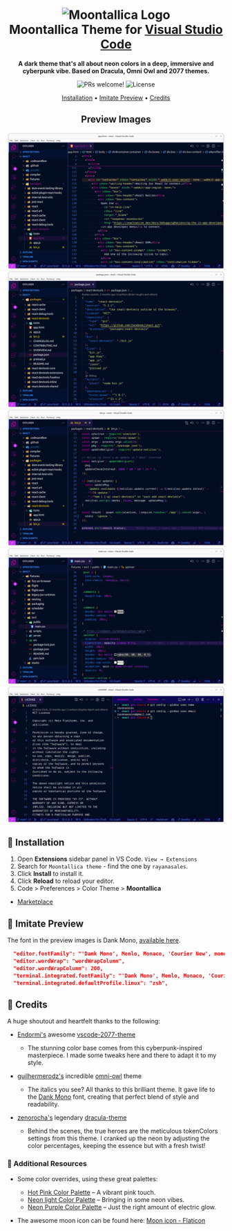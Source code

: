 <h1 align="center">
  <br>
  <img src="https://cdn-icons-png.flaticon.com/512/1183/1183776.png" alt="Moontallica Logo" width="100">
  <br>
  Moontallica Theme for <a href="https://code.visualstudio.com/">Visual Studio Code</a>
  <br>
</h1>

<p align="center">
  <strong>A dark theme that's all about neon colors in a deep, immersive and cyberpunk vibe. Based on Dracula, Omni Owl and 2077 themes.</strong>
</p>

<p align="center">
  <img src="https://img.shields.io/badge/PRs-welcome-%23DA70D6.svg" alt="PRs welcome!" />
  <img alt="License" src="https://img.shields.io/badge/license-MIT-%23DA70D6">
</p>

<p align="center">
  <a href="#-installation">Installation</a> •
  <a href="#-imitate-preview">Imitate Preview</a> •
  <a href="#-credits">Credits</a>  
</p>

<h2 align="center">
  Preview Images
</h2>

<p align="center">
  <img alt="Moontallica Theme Dark Theme Screenshot HTML Preview for Visual Studio Code" src="https://raw.githubusercontent.com/rayanasales/vscode-moontallica-theme/main/assets/images/theme-preview-html.png">

  <img alt="Moontallica Theme Dark Theme Screenshot JSON Preview for Visual Studio Code" src="https://raw.githubusercontent.com/rayanasales/vscode-moontallica-theme/main/assets/images/theme-preview-json.png">

  <img alt="Moontallica Theme Dark Theme Screenshot JS Preview for Visual Studio Code" src="https://raw.githubusercontent.com/rayanasales/vscode-moontallica-theme/main/assets/images/theme-preview-js.png">
  
  <img alt="Moontallica Theme Dark Theme Screenshot CSS Preview for Visual Studio Code" src="https://raw.githubusercontent.com/rayanasales/vscode-moontallica-theme/main/assets/images/theme-preview-css.png">

  <img alt="Moontallica Theme Dark Theme Screenshot Terminal Preview for Visual Studio Code" src="https://raw.githubusercontent.com/rayanasales/vscode-moontallica-theme/main/assets/images/theme-preview-terminal.png">
</p>

## 🚀 Installation

1. Open **Extensions** sidebar panel in VS Code. `View → Extensions`
2. Search for `Moontallica theme` - find the one by `rayanasales`.
3. Click **Install** to install it.
4. Click **Reload** to reload your editor.
5. Code > Preferences > Color Theme > **Moontallica**

- [Marketplace](https://marketplace.visualstudio.com/items?itemName=rayanasales.moontallica-theme)

## 👀 Imitate Preview

The font in the preview images is Dank Mono, [available here](https://philpl.gumroad.com/l/dank-mono?layout=profile&recommended_by=library).

```json
  "editor.fontFamily": "'Dank Mono', Menlo, Monaco, 'Courier New', monospace",
  "editor.wordWrap": "wordWrapColumn",
  "editor.wordWrapColumn": 200,
  "terminal.integrated.fontFamily": "'Dank Mono', Menlo, Monaco, 'Courier New', monospace",
  "terminal.integrated.defaultProfile.linux": "zsh",
```

## 💖 Credits

A huge shoutout and heartfelt thanks to the following:

- [Endormi's](https://github.com/endormi) awesome [vscode-2077-theme](https://github.com/endormi/vscode-2077-theme)

  - The stunning color base comes from this cyberpunk-inspired masterpiece. I made some tweaks here and there to adapt it to my style.

- [guilhermerodz's](https://github.com/guilhermerodz) incredible [omni-owl](https://github.com/guilhermerodz/omni-owl) theme

  - The italics you see? All thanks to this brilliant theme. It gave life to the [Dank Mono](https://philpl.gumroad.com/l/dank-mono?layout=profile&recommended_by=library) font, creating that perfect blend of style and readability.

- [zenorocha's](https://github.com/zenorocha) legendary [dracula-theme](https://github.com/dracula/visual-studio-code)
  - Behind the scenes, the true heroes are the meticulous tokenColors settings from this theme. I cranked up the neon by adjusting the color percentages, keeping the essence but with a fresh twist!

### 🎨 Additional Resources

- Some color overrides, using these great palettes:

  - [Hot Pink Color Palette](https://www.color-hex.com/color-palette/11072) – A vibrant pink touch.
  - [Neon light Color Palette](https://www.color-hex.com/color-palette/22324) – Bringing in some neon vibes.
  - [Neon Purple Color Palette](https://www.color-hex.com/color-palette/57066) – Just the right amount of electric glow.

- The awesome moon icon can be found here: [Moon icon - Flaticon](https://www.flaticon.com/free-icon/moon_1183776)
